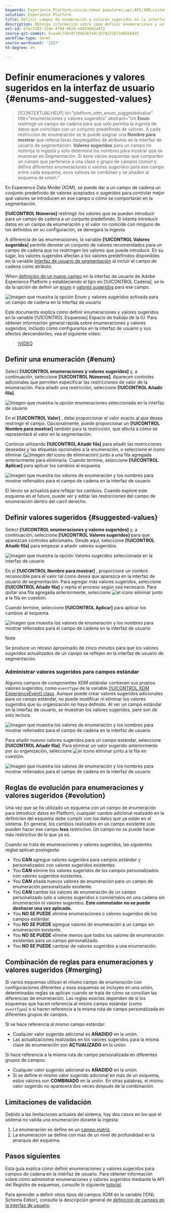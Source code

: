 ```yaml
---
keywords: Experience Platform;inicio;temas populares;api;API;XDM;sistema XDM;modelo de datos de experiencia;modelo de datos;ui;espacio de trabajo;enumeración;campo
solution: Experience Platform
title: Definir campos de enumeración y valores sugeridos en la interfaz de usuario
description: Obtenga información sobre cómo definir enumeraciones y valores sugeridos para campos de cadena en la interfaz de usuario del Experience Platform.
exl-id: 67ec5382-31de-4f8d-9618-e8919bb5a472
source-git-commit: 5caa4c750c9f786626f44c3578272671d85b8425
workflow-type: tm+mt
source-wordcount: '1257'
ht-degree: 0%

---
```


# Definir enumeraciones y valores sugeridos en la interfaz de usuario {#enums-and-suggested-values}

>[!CONTEXTUALHELP]
>id="platform_xdm_enum_suggestedvalue"
>title="enumeraciones y valores sugeridos"
>abstract="Un **Enum** restringe un campo de cadena para que solo permita la ingesta de datos que coincidan con un conjunto predefinido de valores. A cada restricción de enumeración se le puede asignar una **Nombre para mostrar** que rellena listas desplegables de atributos en la interfaz de usuario de segmentación. **Valores sugeridos** para un campo no restrinja la ingesta y solo determine los nombres para mostrar que se muestran en Segmentación. Si tiene varios esquemas que comparten un campo que pertenece a una clase o grupo de campos común y define diferentes enumeraciones o valores sugeridos para ese campo entre cada esquema, esos valores se combinan y se añaden al esquema de unión."

En Experience Data Model (XDM), se puede dar a un campo de cadena un conjunto predefinido de valores aceptados o sugeridos para controlar mejor qué valores se introducen en ese campo o cómo se comportarán en la segmentación.

**[!UICONTROL Números]** restringir los valores que se pueden introducir para un campo de cadena a un conjunto predefinido. Si intenta introducir datos en un campo de enumeración y el valor no coincide con ninguno de los definidos en su configuración, se denegará la ingesta.

A diferencia de las enumeraciones, la variable **[!UICONTROL Valores sugeridos]** permite denotar un conjunto de valores recomendados para un campo de cadena que no restringen los valores que puede introducir. En su lugar, los valores sugeridos afectan a los valores predefinidos disponibles en la variable [Interfaz de usuario de segmentación](../../../segmentation/ui/overview.md) al incluir el campo de cadena como atributo.

When [definición de un nuevo campo](./overview.md#define) en la interfaz de usuario de Adobe Experience Platform y estableciendo el tipo en [!UICONTROL Cadena], se le da la opción de definir un [enum](#enum) o [valores sugeridos](#suggested-values) para ese campo.

![Imagen que muestra la opción Enum y valores sugeridos activada para un campo de cadena en la interfaz de usuario](../../images/ui/fields/enum/enum-options-selected.png)

Este documento explica cómo definir enumeraciones y valores sugeridos en la variable [!UICONTROL Esquemas] Espacio de trabajo de la IU. Para obtener información general rápida sobre enumeraciones y valores sugeridos, incluido cómo configurarlos en la interfaz de usuario y sus efectos descendentes, vea el siguiente vídeo:

>[!VIDEO](https://video.tv.adobe.com/v/3409501/?quality=12&learn=on)

## Definir una enumeración {#enum}

Select **[!UICONTROL enumeraciones y valores sugeridos]** y, a continuación, seleccione **[!UICONTROL Números]**. Aparecen controles adicionales que permiten especificar las restricciones de valor de la enumeración. Para añadir una restricción, seleccione **[!UICONTROL Añadir fila]**.

![Imagen que muestra la opción enumeraciones seleccionada en la interfaz de usuario](../../images/ui/fields/enum/enum-add-row.png)

En el **[!UICONTROL Valor]** , debe proporcionar el valor exacto al que desea restringir el campo. Opcionalmente, puede proporcionar un **[!UICONTROL Nombre para mostrar]** también para la restricción, que afecta a cómo se representará el valor en la segmentación.

Continúe utilizando **[!UICONTROL Añadir fila]** para añadir las restricciones deseadas y las etiquetas opcionales a la enumeración, o seleccione el icono eliminar (![Imagen del icono de eliminación](../../images/ui/fields/enum/remove-icon.png)) junto a una fila agregada anteriormente para eliminarla. Cuando termine, seleccione **[!UICONTROL Aplicar]** para aplicar los cambios al esquema.

![Imagen que muestra los valores de enumeración y los nombres para mostrar rellenados para el campo de cadena en la interfaz de usuario](../../images/ui/fields/enum/enum-confirm.png)

El lienzo se actualiza para reflejar los cambios. Cuando explore este esquema en el futuro, puede ver y editar las restricciones del campo de enumeración dentro del carril derecho.

## Definir valores sugeridos {#suggested-values}

Select **[!UICONTROL enumeraciones y valores sugeridos]** y, a continuación, seleccione **[!UICONTROL Valores sugeridos]** para que aparezcan controles adicionales. Desde aquí, seleccione **[!UICONTROL Añadir fila]** para empezar a añadir valores sugeridos.

![Imagen que muestra la opción Valores sugeridos seleccionada en la interfaz de usuario](../../images/ui/fields/enum/suggested-add-row.png)

En el **[!UICONTROL Nombre para mostrar]** , proporcione un nombre reconocible para el valor tal como desea que aparezca en la interfaz de usuario de segmentación. Para agregar más valores sugeridos, seleccione **[!UICONTROL Añadir fila]** y repita el proceso según sea necesario. Para quitar una fila agregada anteriormente, seleccione ![el icono eliminar](../../images/ui/fields/enum/remove-icon.png) junto a la fila en cuestión.

Cuando termine, seleccione **[!UICONTROL Aplicar]** para aplicar los cambios al esquema.

![Imagen que muestra los valores de enumeración y los nombres para mostrar rellenados para el campo de cadena en la interfaz de usuario](../../images/ui/fields/enum/suggested-confirm.png)

>[!NOTE]
>
>Se produce un retraso aproximado de cinco minutos para que los valores sugeridos actualizados de un campo se reflejen en la interfaz de usuario de segmentación.

### Administrar valores sugeridos para campos estándar

Algunos campos de componentes XDM estándar contienen sus propios valores sugeridos, como `eventType` de la variable [[!UICONTROL XDM ExperienceEvent] class](../../classes/experienceevent.md). Aunque puede crear valores sugeridos adicionales para un campo estándar, no puede modificar ni eliminar los valores sugeridos que su organización no haya definido. Al ver un campo estándar en la interfaz de usuario, se muestran los valores sugeridos, pero son de solo lectura.

![Imagen que muestra los valores de enumeración y los nombres para mostrar rellenados para el campo de cadena en la interfaz de usuario](../../images/ui/fields/enum/suggested-standard.png)

Para añadir nuevos valores sugeridos para un campo estándar, seleccione **[!UICONTROL Añadir fila]**. Para eliminar un valor sugerido anteriormente por su organización, seleccione ![el icono eliminar](../../images/ui/fields/enum/remove-icon.png) junto a la fila en cuestión.

![Imagen que muestra los valores de enumeración y los nombres para mostrar rellenados para el campo de cadena en la interfaz de usuario](../../images/ui/fields/enum/suggested-standard-add.png)

<!-- ### Removing suggested values for standard fields

Only suggested values that you define can be removed from a standard field. Existing suggested values can be disabled so that they no longer appear in the segmentation dropdown, but they cannot be removed outright.

For example, consider a profile schema where the a suggested value for the standard `person.gender` field is disabled:

![Image showing the enum values and display names filled out for the string field in the UI](../../images/ui/fields/enum/standard-enum-disabled.png)

In this example, the display name "[!UICONTROL Non-specific]" is now disabled from being shown in the segmentation dropdown list. However, the value `non_specific` is still part of the list of enumerated fields and is therefore still allowed on ingestion. In other words, you cannot disable the actual enum value for the standard field as it would go against the principle of only allowing changes that make a field less restrictive.

See the [section below](#evolution) for more information on the rules for updating enums and suggested values for existing schema fields. -->

## Reglas de evolución para enumeraciones y valores sugeridos {#evolution}

Una vez que se ha utilizado un esquema con un campo de enumeración para introducir datos en Platform, cualquier cambio adicional realizado en la definición del esquema debe cumplir con los datos que ya están en el sistema. En general, los cambios realizados en un campo existente solo pueden hacer ese campo **less** restrictivo. Un campo no se puede hacer más restrictivo de lo que ya es.

Cuando se trata de enumeraciones y valores sugeridos, las siguientes reglas aplican posingesta:

* You **CAN** agregue valores sugeridos para campos estándar y personalizados con valores sugeridos existentes.
* You **CAN** elimine los valores sugeridos de los campos personalizados con valores sugeridos existentes.
* You **CAN** añada nuevos valores de enumeración para un campo de enumeración personalizado existente.
* You **CAN** cambie los valores de enumeración de un campo personalizado solo a valores sugeridos o conviértalos en una cadena sin enumeración ni valores sugeridos. **Este conmutador no se puede deshacer una vez aplicado.**
* You **NO SE PUEDE** elimine enumeraciones o valores sugeridos de los campos estándar.
* You **NO SE PUEDE** agregue valores de enumeración a un campo sin enumeración existente.
* You **NO SE PUEDE** elimine menos que todos los valores de enumeración existentes para un campo personalizado.
* You **NO SE PUEDE** cambiar de valores sugeridos a una enumeración.

## Combinación de reglas para enumeraciones y valores sugeridos {#merging}

Si varios esquemas utilizan el mismo campo de enumeración con configuraciones diferentes y esos esquemas se incluyen en una unión, determinadas reglas se aplican cuando se trata de cómo se concilian las diferencias de enumeración. Las reglas exactas dependen de si los esquemas que hacen referencia al mismo campo estándar (como `eventType`) o si hacen referencia a la misma ruta de campo personalizada en diferentes grupos de campos.

Si se hace referencia al mismo campo estándar:

* Cualquier valor sugerido adicional es **AÑADIDO** en la unión.
* Las actualizaciones realizadas en los valores sugeridos para la misma clave de enumeración son **ACTUALIZADO** en la unión.

Si hace referencia a la misma ruta de campo personalizada en diferentes grupos de campos:

* Cualquier valor sugerido adicional es **AÑADIDO** en la unión.
* Si se define el mismo valor sugerido adicional en más de un esquema, estos valores son **COMBINADO** en la unión. En otras palabras, el mismo valor sugerido no aparecerá dos veces después de la combinación.

## Limitaciones de validación

Debido a las limitaciones actuales del sistema, hay dos casos en los que el sistema no valida una enumeración durante la ingesta:

1. La enumeración se define en un [campo matriz](./array.md).
1. La enumeración se define con más de un nivel de profundidad en la jerarquía del esquema.

## Pasos siguientes

Esta guía explica cómo definir enumeraciones y valores sugeridos para campos de cadena en la interfaz de usuario. Para obtener información sobre cómo administrar enumeraciones y valores sugeridos mediante la API del Registro de esquemas, consulte lo siguiente [tutorial](../../tutorials/suggested-values.md).

Para aprender a definir otros tipos de campos XDM en la variable [!DNL Schema Editor], consulte la descripción general de [definición de campos en la interfaz de usuario](./overview.md#special).
